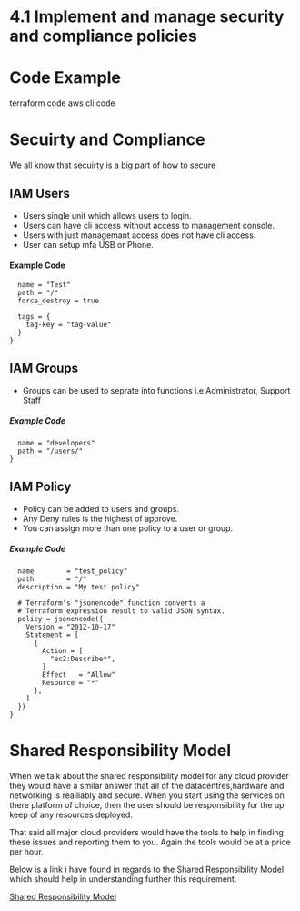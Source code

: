 # 4.1 Implement and manage security and compliance policies

# Code Example
terraform code
aws cli code

# Secuirty and Compliance

We all know that secuirty is a big part of how to secure

## IAM Users

* Users single unit which allows users to login.
* Users can have cli access without access to management console.
* Users with just managemant access does not have cli access.
* User can setup mfa USB or Phone.

#### Example Code

```resource "aws_iam_user" "lb" {
  name = "Test"
  path = "/"
  force_destroy = true 

  tags = {
    tag-key = "tag-value"
  }
}
```

## IAM Groups

* Groups can be used to seprate into functions i.e Administrator, Support Staff

##### Example Code

```resource "aws_iam_group" "developers" {
  name = "developers"
  path = "/users/"
}
```

## IAM Policy

* Policy can be added to users and groups.
* Any Deny rules is the highest of approve.
* You can assign more than one policy to a user or group.

##### Example Code

```resource "aws_iam_policy" "policy" {
  name        = "test_policy"
  path        = "/"
  description = "My test policy"

  # Terraform's "jsonencode" function converts a
  # Terraform expression result to valid JSON syntax.
  policy = jsonencode({
    Version = "2012-10-17"
    Statement = [
      {
        Action = [
          "ec2:Describe*",
        ]
        Effect   = "Allow"
        Resource = "*"
      },
    ]
  })
}
```

# Shared Responsibility Model

When we talk about the shared responsibility model for any cloud provider they would have a smilar answer that all of the datacentres,hardware and networking is reailiably and secure.  When you start using the services on there platform of choice, then the user should be responsibility for the up keep of any resources deployed.

That said all major cloud providers would have the tools to help in finding these issues and reporting them to you.  Again the tools would be at a price per hour.

Below is a link i have found in regards to the Shared Responsibility Model which should help in understanding further this requirement.

[Shared Responsibility Model](https://www.cloudpassage.com/articles/shared-responsibility-model-explained/)
